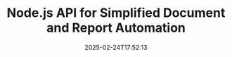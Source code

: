 ---
############################# Static ############################
layout: "landing"
date: 2025-02-24T17:52:13
draft: false

lang: en
product: "Assembly"
product_tag: "assembly"
platform: "Node.js via Java"
platform_tag: "nodejs-java"

############################# Drop-down ############################
supported_platforms:
  items:
    # supported_platforms loop
    - title: ".NET"
      tag: "net"
    # supported_platforms loop
    - title: "Java"
      tag: "java"
    # supported_platforms loop
    - title: "Node.js"
      tag: "nodejs-java"

############################# Head ############################
head_title: "Node.js Toolkit for Building, Automating, and Customizing Documents"
head_description: "Node.js library for automating document workflows. Generate PDF, Word, Excel, PowerPoint, HTML, and email files from your templates."

############################# Header ############################
title: "Node.js API for Simplified Document and Report Automation"
description: "Streamline JavaScript report generation by merging your data with pre-built templates."
words:
  for: "for"

actions:
  main: "Start Your Trial on NPM"
  main_link: "https://www.npmjs.com/package/@groupdocs/groupdocs.assembly"
  alt: "Licensing"
  alt_link: "https://purchase.groupdocs.com/pricing/assembly/nodejs-java/"
  title: "Ready to Get Started?"
  description: "Try the features of GroupDocs.Assembly for free or request a license."

release:
  title: "Version {0} released"
  notes: "See what’s new"
  downloads: "Downloads"
  link: "https://releases.groupdocs.com/assembly/nodejs-java/"

code:
  title: "Create a Chart in a Word Document Using Node.js"
  more: "More examples"
  more_link: "https://github.com/groupdocs-assembly/GroupDocs.Assembly-for-Node.js-via-Java/"
  install: "npm i @groupdocs/groupdocs.assembly"
  content: |
    ```javascript {style=abap}
    const assemblyLib = require('@groupdocs/groupdocs.assembly');

    // Path to the main template
    const template = "chart_template.docx";

    // Retrieve managers' productivity data from the source
    const data_table = 
        new assemblyLib.DocumentTable("Managers.json", 1);

    // Create an instance of DataSourceInfo with the data
    const data 
        = new assemblyLib.DataSourceInfo(data_table, "managers");

    // Set chart colors using another DataSourceInfo
    const design = 
        new assemblyLib.DataSourceInfo("red", "color");

    // Fill the template with data and save it to the output
    const asm = new assemblyLib.DocumentAssembler();
    asm.assembleDocument(template, "result.docx", data, design);
    ```

############################# Overview ############################
overview:
  enable: true
  title: "GroupDocs.Assembly Overview"
  description: "A Node.js library built for creating documents programmatically with integrated data handling."
  features:
    # feature loop
    - title: "Integrate Business Data into Templates with JavaScript"
      content: "Generate polished reports by embedding JSON, XML, or other data into templates with GroupDocs.Assembly for Node.js via Java."

    # feature loop
    - title: "Manage Embedded Content"
      content: "Automatically populate tables, charts, and other visuals in your documents using external data."

    # feature loop
    - title: "Customizable Options"
      content: "GroupDocs.Assembly for Node.js via Java allows you to add features like barcodes, fetch data from URLs, and export files in various formats."

############################# Platforms ############################
platforms:
  enable: true
  title: "Platform independence"
  description: "GroupDocs.Assembly for Node.js via Java integrates smoothly with leading operating systems, frameworks, and package managers."
  items:
    # platform loop
    - title: "Amazon"
      image: "amazon"
    # platform loop
    - title: "Docker"
      image: "docker"
    # platform loop
    - title: "Azure"
      image: "azure"
    # platform loop
    - title: "Eclipse"
      image: "eclipse"
    # platform loop
    - title: "IntelliJ"
      image: "intellij"
    # platform loop
    - title: "Windows"
      image: "windows"
    # platform loop
    - title: "Linux"
      image: "linux"
    # platform loop
    - title: "Maven"
      image: "maven"

############################# File formats ############################
formats:
  enable: true
  title: "Supported file formats"
  description: |
    GroupDocs.Assembly for Node.js via Java supports a broad array of [document formats](https://docs.groupdocs.com/assembly/nodejs-java/supported-document-formats/).
  groups:
    # group loop
    - color: "green"
      content: |
        ### Microsoft Office formats
        * **Word:**  DOCX, DOC, DOCM, DOT, DOTX, DOTM, RTF, WordprocessingML
        * **Excel:** XLSX, XLS, XLSM, XLSB, XLTM, XLT, XLTM, XLTX, SpreadsheetML
        * **PowerPoint:** PPT, PPTX, PPTM, PPS, PPSX, PPSM, POTM, POTX
    # group loop
    - color: "blue"
      content: |
        ### Images & Other Formats
        * **Portable:** PDF
        * **Images:** SVG, TIFF
        * **Other office formats:** ODT, OTT, OTS, ODS, ODP, OTP
      # group loop
    - color: "red"
      content: |
        ### Other formats
        * **Web:** HTML, MHTML
        * **Emails:** EML, MSG, EMLX
        * **Other:** EPUB, MD

############################# Features ############################
features:
  enable: true
  title: "Core Features of GroupDocs.Assembly"
  description: "Create dynamic documents and reports with powerful data management tools."

  items:
    # feature loop
    - icon: "preview"
      title: "Rich Data Visuals"
      content: "Easily insert charts, tables, images, and lists into your documents with full customization."

    # feature loop
    - icon: "manipulate"
      title: "Transform Your Data"
      content: "Leverage tools like formulas and sorting to structure and display information effectively."

    # feature loop
    - icon: "two_pages"
      title: "Wide Format Compatibility"
      content: "Work seamlessly with popular file formats for templates and outputs."

    # feature loop
    - icon: "document_settings"
      title: "Advanced Template Customization"
      content: "Format templates with numeric, alphabetic, and other styling options."

    # feature loop
    - icon: "text"
      title: "Generate Barcodes Dynamically"
      content: "Create and embed barcode images directly into your documents on demand."

    # feature loop
    - icon: "add"
      title: "Flexible Text Styling"
      content: "Easily apply text styles like capitalization or title case in your templates."

    # feature loop
    - icon: "manipulate"
      title: "Dynamic Content Insertion"
      content: "Include content from external files dynamically during document generation."

    # feature loop
    - icon: "convert"
      title: "Export to Various Formats"
      content: "Save documents in multiple formats with your specified configurations."

    # feature loop
    - icon: "update"
      title: "Embed Media Dynamically"
      content: "Insert images or other elements using Base64 data when creating documents."

############################# Code samples ############################
code_samples:
  enable: true
  title: "Code samples"
  description: "Discover practical examples of how to use GroupDocs.Assembly for common tasks."
  items:
    # code sample loop
    - title: "Add a Bulleted List in Word Documents"
      content: |
        See how to create [bulleted lists](https://docs.groupdocs.com/assembly/nodejs-java/bulleted-list-in-word-processing-document/) in Word documents to organize data effectively. This example demonstrates how to generate a bulleted list using GroupDocs.Assembly.
        {{< landing/code title="Add a Bulleted List in Word Documents">}}
        ```javascript {style=abap}
        // Insert this template on a document page:
        // Managers' performance indicators
        // . <<foreach [in products]>><<[ProductName]>>
        // <</foreach>>

        const assemblyLib = require('@groupdocs/groupdocs.assembly');

        // Specify the template path
        const template = "Bulleted List Template.docx";

        // Set the output file path
        const result = "Result Report.docx"

        // Retrieve managers' data from a JSON source
        const dataSource = new assemblyLib.JsonDataSource("Report data.json");
        const data = new assemblyLib.DataSourceInfo(dataSource, "managers")

        // Generate the report with the filled data
        const assembler = new assemblyLib.DocumentAssembler();
        assembler.assembleDocument(template, result, data);
        ```
        {{< /landing/code >}}
    # code sample loop
    - title: "Insert Pie Charts into PowerPoint"
      content: |
        Learn how to use templates and XML to add [pie charts](https://docs.groupdocs.com/assembly/nodejs-java/pie-chart-in-presentation-document/) in your presentations. Enhance your reports with pie charts to present data visually and clearly.
        {{< landing/code title="Insert Pie Charts into PowerPoint">}}
        ```javascript {style=abap} 
        // Add the chart title template to the presentation:
        // Customers' revenue <<foreach [in customers]>> 
        // <<x [CustomerName]>>

        // Also include the chart data template:
        // Total Order Price<<foreach [in customers]>> 
        // <<x [CustomerName]>>

        const assemblyLib = require('@groupdocs/groupdocs.assembly');

        // Specify the chart template path
        const template = "Pie Chart Template.pptx";

        // Set the output file path
        const result = "Result Report.pptx"

        // Retrieve customers' data from an XML source
        const dataSource = new assemblyLib.JsonDataSource("Chart data.xml");
        const data = new assemblyLib.DataSourceInfo(dataSource, "customers")

        // Generate the chart and save the result
        const assembler = new assemblyLib.DocumentAssembler();
        assembler.assembleDocument(template, result, data);
        ```
        {{< /landing/code >}}

---